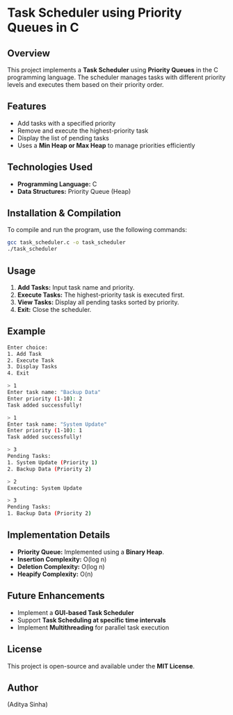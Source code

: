 # Task Scheduler using Priority Queues in C

## Overview
This project implements a **Task Scheduler** using **Priority Queues** in the C programming language. The scheduler manages tasks with different priority levels and executes them based on their priority order.

## Features
- Add tasks with a specified priority
- Remove and execute the highest-priority task
- Display the list of pending tasks
- Uses a **Min Heap or Max Heap** to manage priorities efficiently

## Technologies Used
- **Programming Language:** C
- **Data Structures:** Priority Queue (Heap)

## Installation & Compilation
To compile and run the program, use the following commands:

```sh
gcc task_scheduler.c -o task_scheduler
./task_scheduler
```

## Usage
1. **Add Tasks:** Input task name and priority.
2. **Execute Tasks:** The highest-priority task is executed first.
3. **View Tasks:** Display all pending tasks sorted by priority.
4. **Exit:** Close the scheduler.

## Example
```sh
Enter choice:
1. Add Task
2. Execute Task
3. Display Tasks
4. Exit

> 1
Enter task name: "Backup Data"
Enter priority (1-10): 2
Task added successfully!

> 1
Enter task name: "System Update"
Enter priority (1-10): 1
Task added successfully!

> 3
Pending Tasks:
1. System Update (Priority 1)
2. Backup Data (Priority 2)

> 2
Executing: System Update

> 3
Pending Tasks:
1. Backup Data (Priority 2)
```

## Implementation Details
- **Priority Queue:** Implemented using a **Binary Heap**.
- **Insertion Complexity:** O(log n)
- **Deletion Complexity:** O(log n)
- **Heapify Complexity:** O(n)

## Future Enhancements
- Implement a **GUI-based Task Scheduler**
- Support **Task Scheduling at specific time intervals**
- Implement **Multithreading** for parallel task execution

## License
This project is open-source and available under the **MIT License**.

## Author
(Aditya Sinha)

